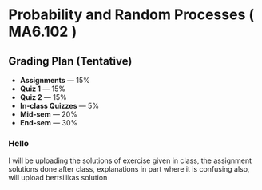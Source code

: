 # Probability and Random Processes ( MA6.102 )

## Grading Plan (Tentative)

- **Assignments** — 15%
- **Quiz 1** — 15%
- **Quiz 2** — 15%
- **In-class Quizzes** — 5%
- **Mid-sem** — 20%
- **End-sem** — 30%



### Hello

I will be uploading the solutions of exercise given in class, the assignment solutions done after class, explanations in part where it is confusing
also, will upload bertsilikas solution

